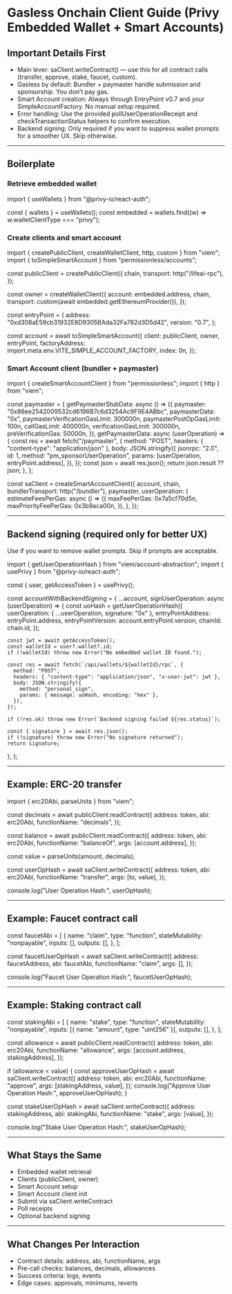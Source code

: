 # Gasless Onchain Client Guide (Privy Embedded Wallet + Smart Accounts)

## Important Details First

- Main lever: saClient.writeContract() — use this for all contract calls (transfer, approve, stake, faucet, custom).
- Gasless by default: Bundler + paymaster handle submission and sponsorship. You don’t pay gas.
- Smart Account creation: Always through EntryPoint v0.7 and your SimpleAccountFactory. No manual setup required.
- Error handling: Use the provided pollUserOperationReceipt and checkTransactionStatus helpers to confirm execution.
- Backend signing: Only required if you want to suppress wallet prompts for a smoother UX. Skip otherwise.

---

## Boilerplate

### Retrieve embedded wallet

import { useWallets } from "@privy-io/react-auth";

const { wallets } = useWallets();
const embedded = wallets.find((w) => w.walletClientType === "privy");

### Create clients and smart account

import { createPublicClient, createWalletClient, http, custom } from "viem";
import { toSimpleSmartAccount } from "permissionless/accounts";

const publicClient = createPublicClient({
  chain,
  transport: http("/lifeai-rpc"),
});

const owner = createWalletClient({
  account: embedded.address,
  chain,
  transport: custom(await embedded.getEthereumProvider()),
});

const entryPoint = {
  address: "0xd308aE59cb31932E8D9305BAda32Fa782d3D5d42",
  version: "0.7",
};

const account = await toSimpleSmartAccount({
  client: publicClient,
  owner,
  entryPoint,
  factoryAddress: import.meta.env.VITE_SIMPLE_ACCOUNT_FACTORY,
  index: 0n,
});

### Smart Account client (bundler + paymaster)

import { createSmartAccountClient } from "permissionless";
import { http } from "viem";

const paymaster = {
  getPaymasterStubData: async () => ({
    paymaster: "0x86ee2542009532cd6196B7c6d3254Ac9F9E4ABbc",
    paymasterData: "0x",
    paymasterVerificationGasLimit: 300000n,
    paymasterPostOpGasLimit: 100n,
    callGasLimit: 400000n,
    verificationGasLimit: 300000n,
    preVerificationGas: 50000n,
  }),
  getPaymasterData: async (userOperation) => {
    const res = await fetch("/paymaster", {
      method: "POST",
      headers: { "content-type": "application/json" },
      body: JSON.stringify({
        jsonrpc: "2.0",
        id: 1,
        method: "pm_sponsorUserOperation",
        params: [userOperation, entryPoint.address],
      }),
    });
    const json = await res.json();
    return json.result ?? json;
  },
};

const saClient = createSmartAccountClient({
  account,
  chain,
  bundlerTransport: http("/bundler"),
  paymaster,
  userOperation: {
    estimateFeesPerGas: async () => ({
      maxFeePerGas: 0x7a5cf70d5n,
      maxPriorityFeePerGas: 0x3b9aca00n,
    }),
  },
});

---

## Backend signing (required only for better UX)

Use if you want to remove wallet prompts. Skip if prompts are acceptable.

import { getUserOperationHash } from "viem/account-abstraction";
import { usePrivy } from "@privy-io/react-auth";

const { user, getAccessToken } = usePrivy();

const accountWithBackendSigning = {
  ...account,
  signUserOperation: async (userOperation) => {
    const uoHash = getUserOperationHash({
      userOperation: { ...userOperation, signature: "0x" },
      entryPointAddress: entryPoint.address,
      entryPointVersion: account.entryPoint.version,
      chainId: chain.id,
    });

    const jwt = await getAccessToken();
    const walletId = user?.wallet?.id;
    if (!walletId) throw new Error("No embedded wallet ID found.");

    const res = await fetch(`/api/wallets/${walletId}/rpc`, {
      method: "POST",
      headers: { "content-type": "application/json", "x-user-jwt": jwt },
      body: JSON.stringify({
        method: "personal_sign",
        params: { message: uoHash, encoding: "hex" },
      }),
    });

    if (!res.ok) throw new Error(`Backend signing failed ${res.status}`);

    const { signature } = await res.json();
    if (!signature) throw new Error("No signature returned");
    return signature;
  },
};

---

## Example: ERC-20 transfer

import { erc20Abi, parseUnits } from "viem";

const decimals = await publicClient.readContract({
  address: token,
  abi: erc20Abi,
  functionName: "decimals",
});

const balance = await publicClient.readContract({
  address: token,
  abi: erc20Abi,
  functionName: "balanceOf",
  args: [account.address],
});

const value = parseUnits(amount, decimals);

const userOpHash = await saClient.writeContract({
  address: token,
  abi: erc20Abi,
  functionName: "transfer",
  args: [to, value],
});

console.log("User Operation Hash:", userOpHash);

---

## Example: Faucet contract call

const faucetAbi = [
  {
    name: "claim",
    type: "function",
    stateMutability: "nonpayable",
    inputs: [],
    outputs: [],
  },
];

const faucetUserOpHash = await saClient.writeContract({
  address: faucetAddress,
  abi: faucetAbi,
  functionName: "claim",
  args: [],
});

console.log("Faucet User Operation Hash:", faucetUserOpHash);

---

## Example: Staking contract call

const stakingAbi = [
  {
    name: "stake",
    type: "function",
    stateMutability: "nonpayable",
    inputs: [{ name: "amount", type: "uint256" }],
    outputs: [],
  },
];

const allowance = await publicClient.readContract({
  address: token,
  abi: erc20Abi,
  functionName: "allowance",
  args: [account.address, stakingAddress],
});

if (allowance < value) {
  const approveUserOpHash = await saClient.writeContract({
    address: token,
    abi: erc20Abi,
    functionName: "approve",
    args: [stakingAddress, value],
  });
  console.log("Approve User Operation Hash:", approveUserOpHash);
}

const stakeUserOpHash = await saClient.writeContract({
  address: stakingAddress,
  abi: stakingAbi,
  functionName: "stake",
  args: [value],
});

console.log("Stake User Operation Hash:", stakeUserOpHash);

---

## What Stays the Same

- Embedded wallet retrieval
- Clients (publicClient, owner)
- Smart Account setup
- Smart Account client init
- Submit via saClient.writeContract
- Poll receipts
- Optional backend signing

---

## What Changes Per Interaction

- Contract details: address, abi, functionName, args
- Pre-call checks: balances, decimals, allowances
- Success criteria: logs, events
- Edge cases: approvals, minimums, reverts
